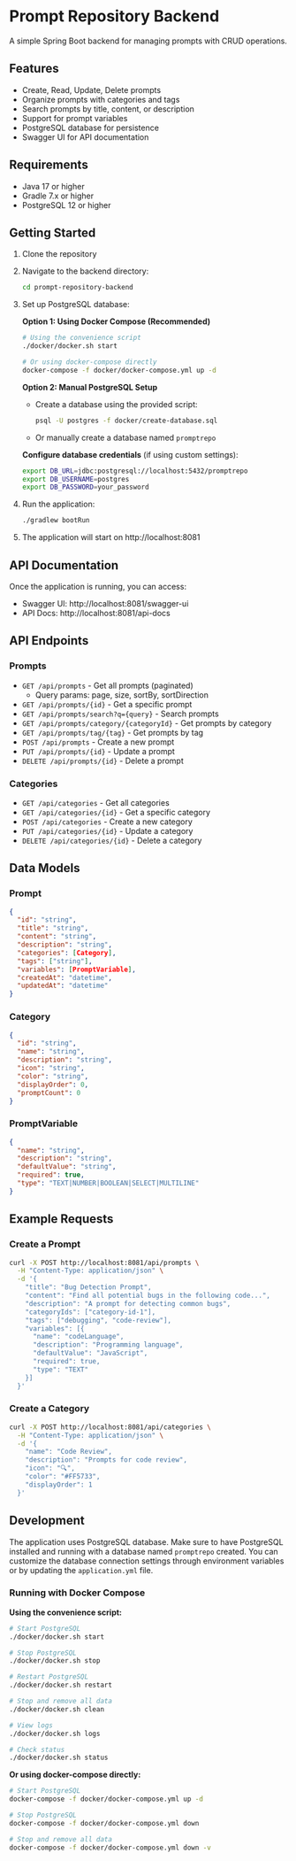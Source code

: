 # Prompt Repository Backend

A simple Spring Boot backend for managing prompts with CRUD operations.

## Features

- Create, Read, Update, Delete prompts
- Organize prompts with categories and tags
- Search prompts by title, content, or description
- Support for prompt variables
- PostgreSQL database for persistence
- Swagger UI for API documentation

## Requirements

- Java 17 or higher
- Gradle 7.x or higher
- PostgreSQL 12 or higher

## Getting Started

1. Clone the repository
2. Navigate to the backend directory:
   ```bash
   cd prompt-repository-backend
   ```

3. Set up PostgreSQL database:
   
   **Option 1: Using Docker Compose (Recommended)**
   ```bash
   # Using the convenience script
   ./docker/docker.sh start
   
   # Or using docker-compose directly
   docker-compose -f docker/docker-compose.yml up -d
   ```
   
   **Option 2: Manual PostgreSQL Setup**
   - Create a database using the provided script:
     ```bash
     psql -U postgres -f docker/create-database.sql
     ```
   - Or manually create a database named `promptrepo`
   
   **Configure database credentials** (if using custom settings):
   ```bash
   export DB_URL=jdbc:postgresql://localhost:5432/promptrepo
   export DB_USERNAME=postgres
   export DB_PASSWORD=your_password
   ```

4. Run the application:
   ```bash
   ./gradlew bootRun
   ```

5. The application will start on http://localhost:8081

## API Documentation

Once the application is running, you can access:
- Swagger UI: http://localhost:8081/swagger-ui
- API Docs: http://localhost:8081/api-docs

## API Endpoints

### Prompts

- `GET /api/prompts` - Get all prompts (paginated)
  - Query params: page, size, sortBy, sortDirection
- `GET /api/prompts/{id}` - Get a specific prompt
- `GET /api/prompts/search?q={query}` - Search prompts
- `GET /api/prompts/category/{categoryId}` - Get prompts by category
- `GET /api/prompts/tag/{tag}` - Get prompts by tag
- `POST /api/prompts` - Create a new prompt
- `PUT /api/prompts/{id}` - Update a prompt
- `DELETE /api/prompts/{id}` - Delete a prompt

### Categories

- `GET /api/categories` - Get all categories
- `GET /api/categories/{id}` - Get a specific category
- `POST /api/categories` - Create a new category
- `PUT /api/categories/{id}` - Update a category
- `DELETE /api/categories/{id}` - Delete a category

## Data Models

### Prompt
```json
{
  "id": "string",
  "title": "string",
  "content": "string",
  "description": "string",
  "categories": [Category],
  "tags": ["string"],
  "variables": [PromptVariable],
  "createdAt": "datetime",
  "updatedAt": "datetime"
}
```

### Category
```json
{
  "id": "string",
  "name": "string",
  "description": "string",
  "icon": "string",
  "color": "string",
  "displayOrder": 0,
  "promptCount": 0
}
```

### PromptVariable
```json
{
  "name": "string",
  "description": "string",
  "defaultValue": "string",
  "required": true,
  "type": "TEXT|NUMBER|BOOLEAN|SELECT|MULTILINE"
}
```

## Example Requests

### Create a Prompt
```bash
curl -X POST http://localhost:8081/api/prompts \
  -H "Content-Type: application/json" \
  -d '{
    "title": "Bug Detection Prompt",
    "content": "Find all potential bugs in the following code...",
    "description": "A prompt for detecting common bugs",
    "categoryIds": ["category-id-1"],
    "tags": ["debugging", "code-review"],
    "variables": [{
      "name": "codeLanguage",
      "description": "Programming language",
      "defaultValue": "JavaScript",
      "required": true,
      "type": "TEXT"
    }]
  }'
```

### Create a Category
```bash
curl -X POST http://localhost:8081/api/categories \
  -H "Content-Type: application/json" \
  -d '{
    "name": "Code Review",
    "description": "Prompts for code review",
    "icon": "🔍",
    "color": "#FF5733",
    "displayOrder": 1
  }'
```

## Development

The application uses PostgreSQL database. Make sure to have PostgreSQL installed and running with a database named `promptrepo` created. You can customize the database connection settings through environment variables or by updating the `application.yml` file.

### Running with Docker Compose

**Using the convenience script:**
```bash
# Start PostgreSQL
./docker/docker.sh start

# Stop PostgreSQL
./docker/docker.sh stop

# Restart PostgreSQL
./docker/docker.sh restart

# Stop and remove all data
./docker/docker.sh clean

# View logs
./docker/docker.sh logs

# Check status
./docker/docker.sh status
```

**Or using docker-compose directly:**
```bash
# Start PostgreSQL
docker-compose -f docker/docker-compose.yml up -d

# Stop PostgreSQL
docker-compose -f docker/docker-compose.yml down

# Stop and remove all data
docker-compose -f docker/docker-compose.yml down -v
```
